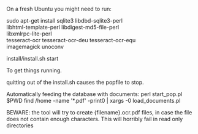 On a fresh Ubuntu you might need to run:

sudo apt-get install sqlite3 libdbd-sqlite3-perl  \
	 libhtml-template-perl  libdigest-md5-file-perl \
	 libxmlrpc-lite-perl\
	 tesseract-ocr tesseract-ocr-deu tesseract-ocr-equ \
	 imagemagick unoconv

install/install.sh start


To get things running.

quitting out of the install.sh causes the popfile to stop.

Automatically feeding the database with documents:
 perl start_pop.pl $PWD
 find /home -name '*.pdf' -print0 |
    xargs -0 load_documents.pl

BEWARE:  the tool will try to create {filename}.ocr.pdf files,
  in case the file does not contain enough characters.
This will horribly fail in read only directories
